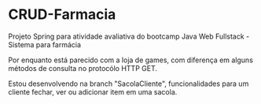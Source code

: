 # CRUD-Farmacia
Projeto Spring para atividade avaliativa do bootcamp Java Web Fullstack - Sistema para farmácia

Por enquanto está parecido com a loja de games, com diferença em alguns métodos de consulta no protocólo HTTP GET.

Estou desenvolvendo na branch "SacolaCliente", funcionalidades para um cliente fechar, ver ou adicionar item em uma sacola.
